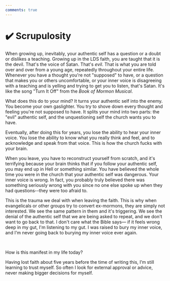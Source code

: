 ```yaml
---
comments: true
---
```

# ✔️ Scrupulosity
When growing up, inevitably, your authentic self has a question or a doubt or dislikes a teaching. Growing up in the LDS faith, you are taught that it is the devil. That's the voice of Satan. That's *evil*. That is what you are told over and over from a young age, repeatedly throughout your entire life. Whenever you have a thought you're not "supposed" to have, or a question that makes you or others uncomfortable, or your inner voice is disagreeing with a teaching and is yelling and trying to get you to listen, that's Satan. It's like the song "Turn It Off" from the *Book of Mormon Musical*.

What does this do to your mind? It turns your authentic self into the enemy. You become your own gaslighter. You try to shove down every thought and feeling you're not supposed to have. It splits your mind into two parts: the "evil" authentic self, and the unquestioning self the church wants you to have.

Eventually, after doing this for years, you lose the ability to hear your inner voice. You lose the ability to know what you really think and feel, and to acknowledge and speak from that voice. This is how the church fucks with your brain.

When you leave, you have to reconstruct yourself from scratch, and it's terrifying because your brain thinks that if you follow your authentic self, you may end up in Hell or something similar. You have believed the whole time you were in the church that your authentic self was dangerous. Your inner voice is wrong. In fact, you probably truly believed there was something seriously wrong with you since no one else spoke up when they had questions--they were too afraid to.

This is the trauma we deal with when leaving the faith. This is why when evangelicals or other groups try to convert ex-mormons, they are simply not interested. We see the same pattern in them and it's triggering. We see the denial of the authentic self that we are being asked to repeat, and we don't want to go back to that. I don't care what the Bible says— if it feels wrong deep in my gut, I'm listening to my gut. I was raised to bury my inner voice, and I'm never going back to burying my inner voice ever again.

&nbsp;

How is this manifest in my life today?

Having lost faith about five years before the time of writing this, I’m still learning to trust myself. So often I look for external approval or advice, never making bigger decisions for myself.